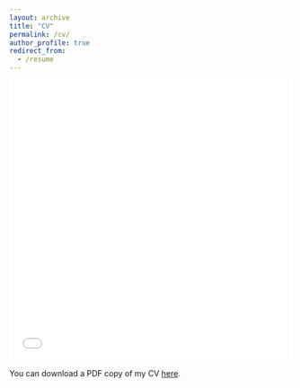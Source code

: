 ```yaml
---
layout: archive
title: "CV"
permalink: /cv/
author_profile: true
redirect_from:
  - /resume
---
```


<iframe src="/files/pdf/2_page_CV.pdf" width="100%" height="500" frameborder="no" border="0" marginwidth="0" marginheight="0"></iframe>

You can download a PDF copy of my CV [here](/files/pdf/2_page_CV.pdf).
